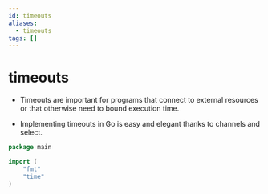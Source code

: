 ```yaml
---
id: timeouts
aliases:
  - timeouts
tags: []
---
```


# timeouts

- Timeouts are important for programs that connect to external resources or that otherwise need to bound execution time.

- Implementing timeouts in Go is easy and elegant thanks to channels and select.

```go
package main

import (
    "fmt"
    "time"
)
```
